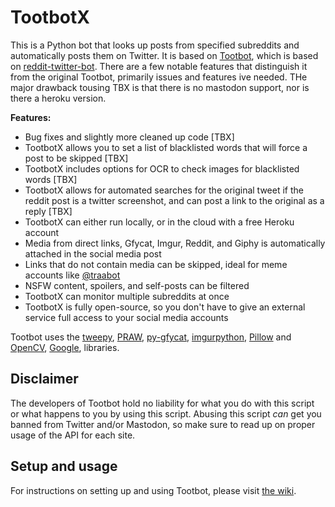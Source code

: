 # TootbotX

This is a Python bot that looks up posts from specified subreddits and automatically posts them on Twitter. It is based on [Tootbot](https://github.com/corbindavenport/tootbot), which is based on [reddit-twitter-bot](https://github.com/rhiever/reddit-twitter-bot).
There are a few notable features that distinguish it from the original Tootbot, primarily issues and features ive needed.
THe major drawback tousing TBX is that there is no mastodon support, nor is there a heroku version.

**Features:**

* Bug fixes and slightly more cleaned up code [TBX]
* TootbotX allows you to set a list of blacklisted words that will force a post to be skipped [TBX]
* TootbotX includes options for OCR to check images for blacklisted words [TBX]
* TootbotX allows for automated searches for the original tweet if the reddit post is a twitter screenshot, and can post a link to the original as a reply [TBX]
* TootbotX can either run locally, or in the cloud with a free Heroku account
* Media from direct links, Gfycat, Imgur, Reddit, and Giphy is automatically attached in the social media post
* Links that do not contain media can be skipped, ideal for meme accounts like [@traabot](https://twitter.com/traabot)
* NSFW content, spoilers, and self-posts can be filtered
* TootbotX can monitor multiple subreddits at once
* TootbotX is fully open-source, so you don't have to give an external service full access to your social media accounts

Tootbot uses the [tweepy](https://github.com/tweepy/tweepy), [PRAW](https://praw.readthedocs.io/en/latest/), [py-gfycat](https://github.com/ankeshanand/py-gfycat), [imgurpython](https://github.com/Imgur/imgurpython), [Pillow](https://github.com/python-pillow/Pillow) and [OpenCV](https://pypi.org/project/opencv-python/), [Google](https://pypi.org/project/google/), libraries.

## Disclaimer

The developers of Tootbot hold no liability for what you do with this script or what happens to you by using this script. Abusing this script *can* get you banned from Twitter and/or Mastodon, so make sure to read up on proper usage of the API for each site.

## Setup and usage

For instructions on setting up and using Tootbot, please visit [the wiki](https://github.com/corbindavenport/tootbot/wiki).
